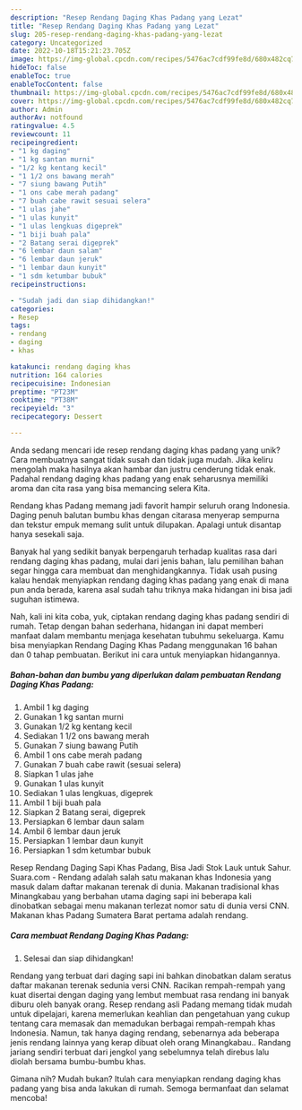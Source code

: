 ```yaml
---
description: "Resep Rendang Daging Khas Padang yang Lezat"
title: "Resep Rendang Daging Khas Padang yang Lezat"
slug: 205-resep-rendang-daging-khas-padang-yang-lezat
category: Uncategorized
date: 2022-10-18T15:21:23.705Z
image: https://img-global.cpcdn.com/recipes/5476ac7cdf99fe8d/680x482cq70/rendang-daging-khas-padang-foto-resep-utama.jpg
hideToc: false
enableToc: true
enableTocContent: false
thumbnail: https://img-global.cpcdn.com/recipes/5476ac7cdf99fe8d/680x482cq70/rendang-daging-khas-padang-foto-resep-utama.jpg
cover: https://img-global.cpcdn.com/recipes/5476ac7cdf99fe8d/680x482cq70/rendang-daging-khas-padang-foto-resep-utama.jpg
author: Admin
authorAv: notfound
ratingvalue: 4.5
reviewcount: 11
recipeingredient:
- "1 kg daging"
- "1 kg santan murni"
- "1/2 kg kentang kecil"
- "1 1/2 ons bawang merah"
- "7 siung bawang Putih"
- "1 ons cabe merah padang"
- "7 buah cabe rawit sesuai selera"
- "1 ulas jahe"
- "1 ulas kunyit"
- "1 ulas lengkuas digeprek"
- "1 biji buah pala"
- "2 Batang serai digeprek"
- "6 lembar daun salam"
- "6 lembar daun jeruk"
- "1 lembar daun kunyit"
- "1 sdm ketumbar bubuk"
recipeinstructions:

- "Sudah jadi dan siap dihidangkan!"
categories:
- Resep
tags:
- rendang
- daging
- khas

katakunci: rendang daging khas 
nutrition: 164 calories
recipecuisine: Indonesian
preptime: "PT23M"
cooktime: "PT38M"
recipeyield: "3"
recipecategory: Dessert

---
```





Anda sedang mencari ide resep rendang daging khas padang yang unik? Cara membuatnya sangat tidak susah dan tidak juga mudah. Jika keliru mengolah maka hasilnya akan hambar dan justru cenderung tidak enak. Padahal rendang daging khas padang yang enak seharusnya memiliki aroma dan cita rasa yang bisa memancing selera Kita.





Rendang khas Padang memang jadi favorit hampir seluruh orang Indonesia. Daging penuh balutan bumbu khas dengan citarasa menyerap sempurna dan tekstur empuk memang sulit untuk dilupakan. Apalagi untuk disantap hanya sesekali saja.

Banyak hal yang sedikit banyak berpengaruh terhadap kualitas rasa dari rendang daging khas padang, mulai dari jenis bahan, lalu pemilihan bahan segar hingga cara membuat dan menghidangkannya. Tidak usah pusing kalau hendak menyiapkan rendang daging khas padang yang enak di mana pun anda berada, karena asal sudah tahu triknya maka hidangan ini bisa jadi suguhan istimewa.






Nah, kali ini kita coba, yuk, ciptakan rendang daging khas padang sendiri di rumah. Tetap dengan bahan sederhana, hidangan ini dapat memberi manfaat dalam membantu menjaga kesehatan tubuhmu sekeluarga. Kamu bisa menyiapkan Rendang Daging Khas Padang menggunakan 16 bahan dan 0 tahap pembuatan. Berikut ini cara untuk menyiapkan hidangannya.

<!--inarticleads1-->

##### Bahan-bahan dan bumbu yang diperlukan dalam pembuatan Rendang Daging Khas Padang:

1. Ambil 1 kg daging
1. Gunakan 1 kg santan murni
1. Gunakan 1/2 kg kentang kecil
1. Sediakan 1 1/2 ons bawang merah
1. Gunakan 7 siung bawang Putih
1. Ambil 1 ons cabe merah padang
1. Gunakan 7 buah cabe rawit (sesuai selera)
1. Siapkan 1 ulas jahe
1. Gunakan 1 ulas kunyit
1. Sediakan 1 ulas lengkuas, digeprek
1. Ambil 1 biji buah pala
1. Siapkan 2 Batang serai, digeprek
1. Persiapkan 6 lembar daun salam
1. Ambil 6 lembar daun jeruk
1. Persiapkan 1 lembar daun kunyit
1. Persiapkan 1 sdm ketumbar bubuk


Resep Rendang Daging Sapi Khas Padang, Bisa Jadi Stok Lauk untuk Sahur. Suara.com - Rendang adalah salah satu makanan khas Indonesia yang masuk dalam daftar makanan terenak di dunia. Makanan tradisional khas Minangkabau yang berbahan utama daging sapi ini beberapa kali dinobatkan sebagai menu makanan terlezat nomor satu di dunia versi CNN. Makanan khas Padang Sumatera Barat pertama adalah rendang. 

<!--inarticleads2-->

##### Cara membuat Rendang Daging Khas Padang:


1. Selesai dan siap dihidangkan!

Rendang yang terbuat dari daging sapi ini bahkan dinobatkan dalam seratus daftar makanan terenak sedunia versi CNN. Racikan rempah-rempah yang kuat disertai dengan daging yang lembut membuat rasa rendang ini banyak diburu oleh banyak orang. Resep rendang asli Padang memang tidak mudah untuk dipelajari, karena memerlukan keahlian dan pengetahuan yang cukup tentang cara memasak dan memadukan berbagai rempah-rempah khas Indonesia. Namun, tak hanya daging rendang, sebenarnya ada beberapa jenis rendang lainnya yang kerap dibuat oleh orang Minangkabau.. Randang jariang sendiri terbuat dari jengkol yang sebelumnya telah direbus lalu diolah bersama bumbu-bumbu khas. 

Gimana nih? Mudah bukan? Itulah cara menyiapkan rendang daging khas padang yang bisa anda lakukan di rumah. Semoga bermanfaat dan selamat mencoba!
